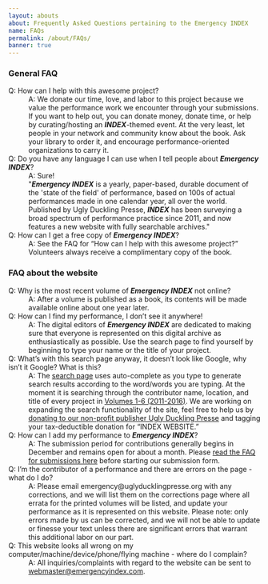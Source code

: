 ```yaml
---
layout: abouts
about: Frequently Asked Questions pertaining to the Emergency INDEX
name: FAQs
permalink: /about/FAQs/
banner: true
---
```


### General FAQ

<dl class ="faq">
  <dt>Q: How can I help with this awesome project?</dt>
  <dd>A: We donate our time, love, and labor to this project because we value the performance work we encounter through your submissions. If you want to help out, you can donate money, donate time, or help by curating/hosting an <strong><em>INDEX</em></strong>-themed event. At the very least, let people in your network and community know about the book. Ask your library to order it, and encourage performance-oriented organizations to carry it.</dd>

  <dt>Q: Do you have any language I can use when I tell people about <strong><em>Emergency INDEX</em></strong>?</dt>
  <dd>A: Sure!<br>
  "<strong><em>Emergency INDEX</em></strong> is a yearly, paper-based, durable document of the 'state of the field' of performance, based on 100s of actual performances made in one calendar year, all over the world. Published by Ugly Duckling Presse, <strong><em>INDEX</em></strong> has been surveying a broad spectrum of performance practice since 2011, and now features a new website with fully searchable archives."</dd>

  <dt>Q: How can I get a free copy of <strong><em>Emergency INDEX</em></strong>?</dt>
  <dd>A: See the FAQ for “How can I help with this awesome project?” Volunteers always receive a complimentary copy of the book.</dd>
</dl>

### FAQ about the website

<dl class="faq">
  <dt>Q: Why is the most recent volume of <strong><em>Emergency INDEX</em></strong> not online?</dt>
  <dd>A: After a volume is published as a book, its contents will be made available online about one year later.</dd>

  <dt>Q: How can I find my performance, I don’t see it anywhere!</dt>
  <dd>A: The digital editors of <strong><em>Emergency INDEX</em></strong> are dedicated to making sure that everyone is represented on this digital archive as enthusiastically as possible. Use the search page to find yourself by beginning to type your name or the title of your project.</dd>

  <dt>Q: What’s with this search page anyway, it doesn’t look like Google, why isn’t it Google? What is this?</dt>
  <dd>A: The <a href="/archive/search-archives/">search page</a> uses auto-complete as you type to generate search results according to the word/words you are typing. At the moment it is searching through the contributor name, location, and title of every project in <a href="/archive/volumes/">Volumes 1-6 (2011-2016)</a>. We are working on expanding the search functionality of the site, feel free to help us by <a href="https://www.uglyducklingpresse.org/support/" target="_blank">donating to our non-profit publisher Ugly Duckling Presse</a> and tagging your tax-deductible donation for “INDEX WEBSITE.”</dd>

  <dt>Q: How can I add my performance to <strong><em>Emergency INDEX</em></strong>?</dt>
  <dd>A: The submission period for contributions generally begins in December and remains open for about a month. Please <a href="/submit/submission-FAQ">read the FAQ for submissions here</a> before starting our submission form.</dd>

  <dt>Q: I’m the contributor of a performance and there are errors on the page - what do I do?</dt>
  <dd>A: Please email emergency@uglyducklingpresse.org with any corrections, and we will list them on the corrections page where all errata for the printed volumes will be listed, and update your performance as it is represented on this website. Please note: only errors made by us can be corrected, and we will not be able to update or finesse your text unless there are significant errors that warrant this additional labor on our part.</dd>

  <dt>Q: This website looks all wrong on my computer/machine/device/phone/flying machine - where do I complain?</dt>
  <dd>A: All inquiries/complaints with regard to the website can be sent to <a href="mailto:webmaster@emergencyindex.com">webmaster@emergencyindex.com</a>.</dd>
</dl>
